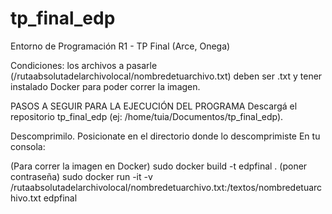 # tp_final_edp
Entorno de Programación R1 - TP Final (Arce, Onega)

Condiciones: los archivos a pasarle (/rutaabsolutadelarchivolocal/nombredetuarchivo.txt) deben ser .txt y tener instalado Docker para poder correr la imagen.

PASOS A SEGUIR PARA LA EJECUCIÓN DEL PROGRAMA
Descargá el repositorio tp_final_edp (ej: /home/tuia/Documentos/tp_final_edp).

Descomprimilo.
Posicionate en el directorio donde lo descomprimiste 
En tu consola: 

(Para correr la imagen en Docker)
sudo docker build -t edpfinal . 
(poner contraseña)
sudo docker run -it -v /rutaabsolutadelarchivolocal/nombredetuarchivo.txt:/textos/nombredetuarchivo.txt edpfinal 
